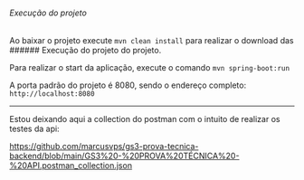 ###### Execução do projeto


Ao baixar o projeto execute `mvn clean install` para realizar o download das ###### Execução do projeto do projeto.

Para realizar o start da aplicação, execute o comando `mvn spring-boot:run`

A porta padrão do projeto é 8080, sendo o endereço completo: `http://localhost:8080`


----
Estou deixando aqui a collection do postman com o intuito de realizar os testes da api:

https://github.com/marcusvps/gs3-prova-tecnica-backend/blob/main/GS3%20-%20PROVA%20TÉCNICA%20-%20API.postman_collection.json
